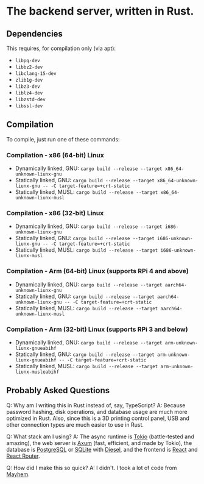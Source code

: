 # The backend server, written in Rust.

## Dependencies

This requires, for compilation only (via apt):
- `libpq-dev`
- `libbz2-dev`
- `libclang-15-dev`
- `zlib1g-dev`
- `libz3-dev`
- `liblz4-dev`
- `libzstd-dev`
- `libssl-dev`

## Compilation

To compile, just run one of these commands:

### Compilation - x86 (64-bit) Linux

- Dynamically linked, GNU: `cargo build --release --target x86_64-unknown-liunx-gnu`
- Statically linked, GNU: `cargo build --release --target x86_64-unknown-liunx-gnu -- -C target-feature=+crt-static`
- Statically linked, MUSL: `cargo build --release --target x86_64-unknown-liunx-musl`

### Compilation - x86 (32-bit) Linux

- Dynamically linked, GNU: `cargo build --release --target i686-unknown-liunx-gnu`
- Statically linked, GNU: `cargo build --release --target i686-unknown-liunx-gnu -- -C target-feature=+crt-static`
- Statically linked, MUSL: `cargo build --release --target i686-unknown-liunx-musl`

### Compilation - Arm (64-bit) Linux (supports RPi 4 and above)

- Dynamically linked, GNU: `cargo build --release --target aarch64-unknown-liunx-gnu`
- Statically linked, GNU: `cargo build --release --target aarch64-unknown-liunx-gnu -- -C target-feature=+crt-static`
- Statically linked, MUSL: `cargo build --release --target aarch64-unknown-liunx-musl`

### Compilation - Arm (32-bit) Linux (supports RPi 3 and below)

- Dynamically linked, GNU: `cargo build --release --target arm-unknown-liunx-gnueabihf`
- Statically linked, GNU: `cargo build --release --target arm-unknown-liunx-gnueabihf -- -C target-feature=+crt-static`
- Statically linked, MUSL: `cargo build --release --target arm-unknown-liunx-musleabihf`

## Probably Asked Questions

Q: Why am I writing this in Rust instead of, say, TypeScript?
A: Because password hashing, disk operations, and database usage are much more optimized in Rust. Also, since this is a 3D printing control panel, USB and other connection types are much easier to use in Rust.

Q: What stack am I using?
A: The async runtime is [Tokio](https://tokio.rs) (battle-tested and amazing), the web server is [Axum](https://lib.rs/crates/axum) (fast, efficient, and made by Tokio), the database is [PostgreSQL](https://postgresql.org) or [SQLite](https://sqlite.org) with [Diesel](https://diesel.rs), and the frontend is [React](https://react.dev/) and [React Router](https://reactrouter.com/en/main).

Q: How did I make this so quick?
A: I didn't. I took a lot of code from [Mayhem](https://github.com/RedstoneWizard08/mayhem).
